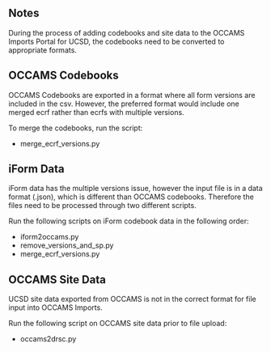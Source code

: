 ## Notes

During the process of adding codebooks and site data to the OCCAMS Imports Portal for UCSD, the codebooks need to be converted to appropriate formats.

## OCCAMS Codebooks

OCCAMS Codebooks are exported in a format where all form versions are included in the csv.  However, the preferred format would include
one merged ecrf rather than ecrfs with multiple versions.

To merge the codebooks, run the script:

* merge_ecrf_versions.py

## iForm Data

iForm data has the multiple versions issue, however the input file is in a data format (.json), which is different than OCCAMS codebooks.
Therefore the files need to be processed through two different scripts.

Run the following scripts on iForm codebook data in the following order:

* iform2occams.py
* remove_versions_and_sp.py
* merge_ecrf_versions.py

## OCCAMS Site Data

UCSD site data exported from OCCAMS is not in the correct format for file input into OCCAMS Imports.

Run the following script on OCCAMS site data prior to file upload:

* occams2drsc.py
